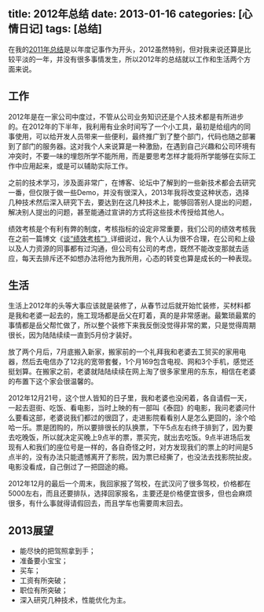 title:  2012年总结
date:  2013-01-16
categories: [心情日记]
tags:  [总结]
---

在我的[2011年总结](http://blog.fwhyy.com/2012/01/summary-in-2011/)是以年度记事作为开头，2012虽然特别，但对我来说还算是比较平淡的一年，并没有很多事情发生，所以2012年的总结就以工作和生活两个方面来说。
<!--more-->

## 工作

2012年是在一家公司中度过，不管从公司业务知识还是个人技术都是有所进步的。在2012年的下半年，我利用有业余时间写了一个小工具，最初是给组内的同事使用，可以给开发人员带来一些便利，最终推广到了整个部门，代码也随之部署到了部门的服务器。这对我个人来说算是一种激励，在遇到自己兴趣和公司环境有冲突时，不要一味的埋怨所学不能所用，而是要思考怎样才能将所学能够在实际工作中应用起来，或是可以辅助实际工作。

之前的技术学习，涉及面非常广，在博客、论坛中了解到的一些新技术都会去研究一番，但仅限于做一些Demo，并没有很深入，2013年我将改变这种状态，选择几种技术然后深入研究下去，要达到在这几种技术上，能够回答别人提出的问题，解决别人提出的问题，甚至能通过宣讲的方式将这些技术传授给其他人。

绩效考核是个有利有弊的制度，考核指标的设定非常重要，我们公司的绩效考核我在之前一篇博文《[谈“绩效考核”》](http://blog.fwhyy.com/2012/04/talk-about-performance-appraisal/)详细说过，我个人认为很不合理，在公司和上级以及人力资源的同事都有过沟通，但公司有公司的考虑，既然不能改变那就去适应，每天去排斥还不如想办法将他为我所用，心态的转变也算是成长的一种表现。

## 生活

生活上2012年的头等大事应该就是装修了，从春节过后就开始忙装修，买材料都是我和老婆一起去的，施工现场都是岳父在盯着，真的是非常感谢。最繁琐最累的事情都是岳父帮忙做了，所以整个装修下来我反倒没觉得非常的累，只是觉得周期很长，因为陆陆续续一直到5月份才装好。

放了两个月后，7月底搬入新家，搬家前的一个礼拜我和老婆去工贸买的家用电器，然后去电信办了12兆的宽带套餐，1个月169包含电视、网和3个手机，感觉还挺划算。在搬家之前，老婆就陆陆续续在网上淘了很多家里用的东东，相信在老婆的布置下这个家会很温馨的。

2012年12月21号，这个世人皆知的日子里，我和老婆也没闲着，各自请假一天，一起去逛街、吃饭、看电影，当时上映的有一部叫《泰囧》的电影，我问老婆问什么要看这部，老婆说我们都过的很囧了，走进影院看看别人是怎么更囧的，涂个哈哈一乐。票是团购的，所以要排很长的队换票，下午5点左右终于排到了，因为要去吃晚饭，所以就决定买晚上9点半的票，票买完，就出去吃饭。9点半进场后发现有人和我们的座位号是一样的，各自奇怪之时，对方发现我们的票上的时间是5点半的，没有办法只能遗憾离开了影院，因为票已经撕了，也没法去找影院扯皮。电影没看成，自己倒过了一把囧途的瘾。

2012年12月的最后一个周末，我回家报了驾校，在武汉问了很多驾校，价格都在5000左右，而且还要排队，选择回家报名，主要还是价格便宜很多，但也会麻烦很多，有什么事就得请假回去，而且学车也需要周末回去。

## 2013展望

* 能尽快的把驾照拿到手；
* 准备要小宝宝；
* 买车；
* 工资有所突破；
* 职位有所突破；
* 深入研究几种技术，性能优化为主。


